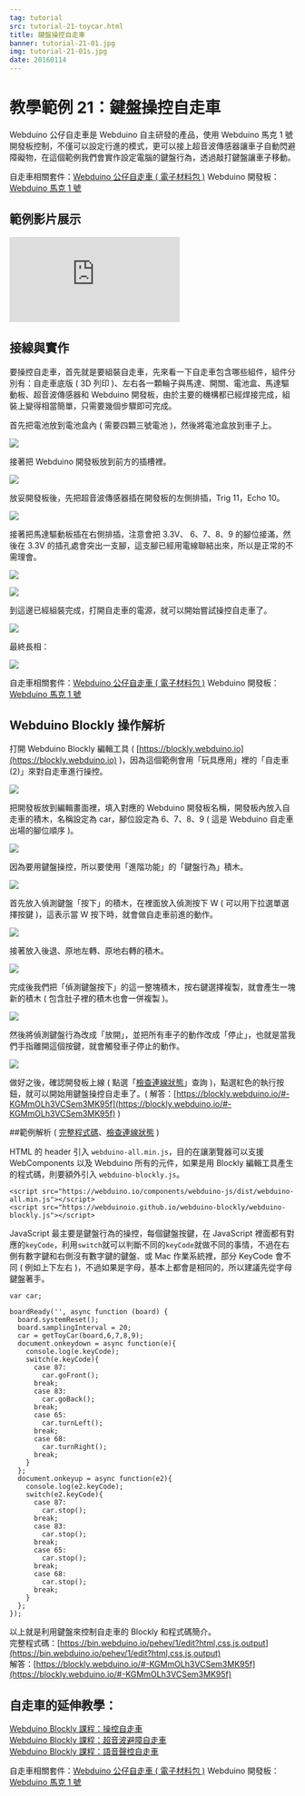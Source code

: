 ```yaml
---
tag: tutorial
src: tutorial-21-toycar.html
title: 鍵盤操控自走車 
banner: tutorial-21-01.jpg
img: tutorial-21-01s.jpg
date: 20160114
---
```


<!-- @@master  = ../../_layout.html-->

<!-- @@block  =  meta-->

<title>教學範例 21：鍵盤操控自走車 :::: Webduino = Web × Arduino</title>

<meta name="description" content="Webduino 公仔自走車是 Webduino 自主研發的產品，使用 Webduino 馬克 1 號開發板控制，不僅可以設定行進的模式，更可以接上超音波傳感器讓車子自動閃避障礙物，在這個範例我們會實作設定電腦的鍵盤行為，透過敲打鍵盤讓車子移動。">

<meta itemprop="description" content="Webduino 公仔自走車是 Webduino 自主研發的產品，使用 Webduino 馬克 1 號開發板控制，不僅可以設定行進的模式，更可以接上超音波傳感器讓車子自動閃避障礙物，在這個範例我們會實作設定電腦的鍵盤行為，透過敲打鍵盤讓車子移動。">

<meta property="og:description" content="Webduino 公仔自走車是 Webduino 自主研發的產品，使用 Webduino 馬克 1 號開發板控制，不僅可以設定行進的模式，更可以接上超音波傳感器讓車子自動閃避障礙物，在這個範例我們會實作設定電腦的鍵盤行為，透過敲打鍵盤讓車子移動。">

<meta property="og:title" content="教學範例 21：鍵盤操控自走車" >

<meta property="og:url" content="https://webduino.io/tutorials/tutorial-21-toycar.html">

<meta property="og:image" content="https://webduino.io/img/tutorials/tutorial-21-01s.jpg">

<meta itemprop="image" content="https://webduino.io/img/tutorials/tutorial-21-01s.jpg">

<include src="../_include-tutorials.html"></include>

<!-- @@close-->

<!-- @@block  =  preAndNext-->

<include src="../_include-tutorials-content.html"></include>

<!-- @@close-->

<!-- @@block  =  tutorials-->

# 教學範例 21：鍵盤操控自走車

Webduino 公仔自走車是 Webduino 自主研發的產品，使用 Webduino 馬克 1 號開發板控制，不僅可以設定行進的模式，更可以接上超音波傳感器讓車子自動閃避障礙物，在這個範例我們會實作設定電腦的鍵盤行為，透過敲打鍵盤讓車子移動。

<div class="buy-this">
	<span>自走車相關套件：<a href="https://webduino.io/buy/webduino-package-toycar.html" target="_blank">Webduino 公仔自走車 ( 電子材料包 )</a></span>
	<span>Webduino 開發板：<a href="https://webduino.io/buy/component-webduino-v1.html" target="_blank">Webduino 馬克 1 號</a></span>
</div>

## 範例影片展示

<iframe class="youtube" src="https://www.youtube.com/embed/0JT1KAHkMsk" frameborder="0" allowfullscreen></iframe>

## 接線與實作

要操控自走車，首先就是要組裝自走車，先來看一下自走車包含哪些組件，組件分別有：自走車底版 ( 3D 列印 )、左右各一顆輪子與馬達、開關、電池盒、馬達驅動板、超音波傳感器和 Webduino 開發板，由於主要的機構都已經焊接完成，組裝上變得相當簡單，只需要幾個步驟即可完成。

首先把電池放到電池盒內 ( 需要四顆三號電池 )，然後將電池盒放到車子上。

![](../img/tutorials/tutorial-21-02.jpg)

接著把 Webduino 開發板放到前方的插槽裡。

![](../img/tutorials/tutorial-21-03.jpg)

放妥開發板後，先把超音波傳感器插在開發板的左側排插，Trig 11，Echo 10。

![](../img/tutorials/tutorial-21-04.jpg)

接著把馬達驅動板插在右側排插，注意會把 3.3V、 6、7、8、9 的腳位接滿，然後在 3.3V 的插孔處會突出一支腳，這支腳已經用電線聯結出來，所以是正常的不需理會。

![](../img/tutorials/tutorial-21-05.jpg)

![](../img/tutorials/tutorial-21-06.jpg)

到這邊已經組裝完成，打開自走車的電源，就可以開始嘗試操控自走車了。

![](../img/tutorials/tutorial-21-07.jpg)

最終長相：

![](../img/tutorials/tutorial-21-08.jpg)

<div class="buy-this">
	<span>自走車相關套件：<a href="https://webduino.io/buy/webduino-package-toycar.html" target="_blank">Webduino 公仔自走車 ( 電子材料包 )</a></span>
	<span>Webduino 開發板：<a href="https://webduino.io/buy/component-webduino-v1.html" target="_blank">Webduino 馬克 1 號</a></span>
</div>

## Webduino Blockly 操作解析

打開 Webduino Blockly 編輯工具 ( [https://blockly.webduino.io](https://blockly.webduino.io) )，因為這個範例會用「玩具應用」裡的「自走車(2)」來對自走車進行操控。

![](../img/tutorials/tutorial-21-09.jpg)

把開發板放到編輯畫面裡，填入對應的 Webduino 開發板名稱，開發板內放入自走車的積木，名稱設定為 car，腳位設定為 6、7、8、9 ( 這是 Webduino 自走車出場的腳位順序 )。

![](../img/tutorials/tutorial-21-10.jpg)

因為要用鍵盤操控，所以要使用「進階功能」的「鍵盤行為」積木。

![](../img/tutorials/tutorial-21-11.jpg)

首先放入偵測鍵盤「按下」的積木，在裡面放入偵測按下 W ( 可以用下拉選單選擇按鍵 )，這表示當 W 按下時，就會做自走車前進的動作。

![](../img/tutorials/tutorial-21-12.jpg)

接著放入後退、原地左轉、原地右轉的積木。

![](../img/tutorials/tutorial-21-13.jpg)

完成後我們把「偵測鍵盤按下」的這一整塊積木，按右鍵選擇複製，就會產生一塊新的積木 ( 包含肚子裡的積木也會一併複製 )。

![](../img/tutorials/tutorial-21-14.jpg)

然後將偵測鍵盤行為改成「放開」，並把所有車子的動作改成「停止」，也就是當我們手指離開這個按鍵，就會觸發車子停止的動作。

![](../img/tutorials/tutorial-21-15.jpg)

做好之後，確認開發板上線 ( 點選「[檢查連線狀態](https://webduino.io/device.html)」查詢 )，點選紅色的執行按鈕，就可以開始用鍵盤操控自走車了。( 解答：[https://blockly.webduino.io/#-KGMmOLh3VCSem3MK95f](https://blockly.webduino.io/#-KGMmOLh3VCSem3MK95f) )

##範例解析 ( [完整程式碼](https://bin.webduino.io/pehev/1/edit?html,css,js,output)、[檢查連線狀態](https://webduino.io/device.html) )

HTML 的 header 引入 `webduino-all.min.js`，目的在讓瀏覽器可以支援 WebComponents 以及 Webduino 所有的元件，如果是用 Blockly 編輯工具產生的程式碼，則要額外引入 `webduino-blockly.js`。

	<script src="https://webduino.io/components/webduino-js/dist/webduino-all.min.js"></script>
	<script src="https://webduinoio.github.io/webduino-blockly/webduino-blockly.js"></script>

JavaScript 最主要是鍵盤行為的操控，每個鍵盤按鍵，在 JavaScript 裡面都有對應的`keyCode`，利用`switch`就可以判斷不同的`keyCode`就做不同的事情，不過在右側有數字鍵和右側沒有數字鍵的鍵盤、或 Mac 作業系統裡，部分 KeyCode 會不同 ( 例如上下左右 )，不過如果是字母，基本上都會是相同的，所以建議先從字母鍵盤著手。

	var car;

	boardReady('', async function (board) {
	  board.systemReset();
	  board.samplingInterval = 20;
	  car = getToyCar(board,6,7,8,9);
	  document.onkeydown = async function(e){
	    console.log(e.keyCode);
	    switch(e.keyCode){
	      case 87:
	        car.goFront();
	      break;
	      case 83:
	        car.goBack();
	      break;
	      case 65:
	        car.turnLeft();
	      break;
	      case 68:
	        car.turnRight();
	      break;
	    }
	  };
	  document.onkeyup = async function(e2){
	    console.log(e2.keyCode);
	    switch(e2.keyCode){
	      case 87:
	        car.stop();
	      break;
	      case 83:
	        car.stop();
	      break;
	      case 65:
	        car.stop();
	      break;
	      case 68:
	        car.stop();
	      break;
	    }
	  };
	});

以上就是利用鍵盤來控制自走車的 Blockly 和程式碼簡介。   
完整程式碼：[https://bin.webduino.io/pehev/1/edit?html,css,js,output](https://bin.webduino.io/pehev/1/edit?html,css,js,output)  
解答：[https://blockly.webduino.io/#-KGMmOLh3VCSem3MK95f](https://blockly.webduino.io/#-KGMmOLh3VCSem3MK95f)

## 自走車的延伸教學：

[Webduino Blockly 課程：操控自走車](https://blockly.webduino.io/?lang=zh-hant#-KGMmvTNDxkWIiIklD7I)  
[Webduino Blockly 課程：超音波避障自走車](https://blockly.webduino.io/?lang=zh-hant#-KGMn222ejGP0edhX-KL)  
[Webduino Blockly 課程：語音聲控自走車](https://blockly.webduino.io/?lang=zh-hant#-KGMn7k6rIv8_1om2-xa)     

<div class="buy-this">
	<span>自走車相關套件：<a href="https://webduino.io/buy/webduino-package-toycar.html" target="_blank">Webduino 公仔自走車 ( 電子材料包 )</a></span>
	<span>Webduino 開發板：<a href="https://webduino.io/buy/component-webduino-v1.html" target="_blank">Webduino 馬克 1 號</a></span>
</div>


<!-- @@close-->
